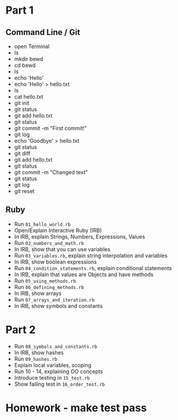 # Part 1

## Command Line / Git

* open Terminal
* ls
* mkdir bewd
* cd bewd
* ls
* echo 'Hello'
* echo 'Hello' > hello.txt
* ls
* cat hello.txt
* git init
* git status
* git add hello.txt
* git status
* git commit -m "First commit!"
* git log
* echo 'Goodbye' > hello.txt
* git status
* git diff
* git add hello.txt
* git status
* git commit -m "Changed text"
* git status
* git log
* git reset <sha>

## Ruby 

* Run `01_hello_world.rb`
* Open/Explain Interactive Ruby (IRB)
* In IRB, explain Strings, Numbers, Expressions, Values
* Run `02_numbers_and_math.rb`
* In IRB, show that you can use variables
* Run `03_variables.rb`, explain string interpolation and variables
* In IRB, show boolean expressions
* Run `04_condition_statements.rb`, explain conditional statements
* In IRB, explain that values are Objects and have methods
* Run `05_using_methods.rb`
* Run `06_defining_methods.rb`
* In IRB, show arrays
* Run `07_arrays_and_iteration.rb`
* In IRB, show symbols and constants

# Part 2
 
* Run `08_symbols_and_constants.rb`
* In IRB, show hashes
* Run `09_hashes.rb`
* Explain local variables, scoping
* Run 10 - 14, explaining OO concepts
* Introduce testing in `15_test.rb`
* Show failing test in `16_order_test.rb`

# Homework - make test pass